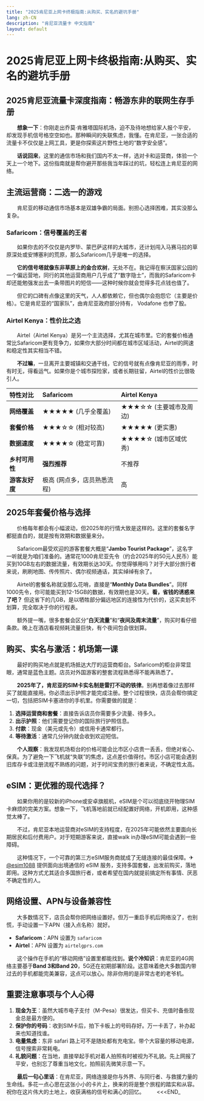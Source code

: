 ```yaml
---
title: "2025肯尼亚上网卡终极指南:从购买、实名的避坑手册"
lang: zh-CN
description: "肯尼亚流量卡 中文指南"
layout: default
---
```

# 2025肯尼亚上网卡终极指南:从购买、实名的避坑手册

## 2025肯尼亚流量卡深度指南：畅游东非的联网生存手册

　　**想象一下**：你刚走出乔莫·肯雅塔国际机场，迫不及待地想给家人报个平安，却发现手机信号格空空如也。那种瞬间的失联焦虑，我懂。在肯尼亚，一张合适的流量卡不仅仅是上网工具，更是你探索这片野性土地的“数字安全感”。

　　**话说回来**，这里的通信市场和我们国内不太一样，选对卡和运营商，体验一个天上一个地下。这份指南就是帮你避开那些我当年踩过的坑，轻松连上肯尼亚的网络。

## 主流运营商：二选一的游戏

　　肯尼亚的移动通信市场基本是双雄争霸的局面。别担心选择困难，其实没那么复杂。

### Safaricom：信号覆盖的王者

　　如果你去的不仅仅是内罗毕、蒙巴萨这样的大城市，还计划闯入马赛马拉的草原深处或安博塞利的荒原，那么Safaricom几乎是唯一的选择。

　　**它的信号塔就像东非草原上的金合欢树**，无处不在。我记得在察沃国家公园的一个偏远营地，同行的其他运营商用户几乎成了“数字隐士”，而我的Safaricom卡却还能勉强发出去一条带图片的短信——这种时候你就会觉得多花点钱也值了。

　　但它的口碑有点像这里的天气，人人都依赖它，但也偶尔会抱怨它（主要是价格）。它是肯尼亚的“国家队”，由肯尼亚政府部分持有， Vodafone 也参了股。

### Airtel Kenya：性价比之选

　　Airtel（Airtel Kenya）是另一个主流选择，尤其在城市里。它的套餐价格通常比Safaricom更有竞争力，如果你大部分时间都在城市区域活动，Airtel的网速和稳定性其实相当不错。

　　**不过嘛**，一旦离开主要城镇和交通干线，它的信号就有点像肯尼亚的雨季，时有时无，得看运气。如果你是个城市探险家，或者长期驻留，Airtel的性价比很吸引人。

| 特性对比 | Safaricom | Airtel Kenya |
| :--- | :--- | :--- |
| **网络覆盖** | ★★★★★ (几乎全覆盖) | ★★★☆☆ (主要城市及周边) |
| **套餐价格** | ★★★☆☆ (相对较高) | ★★★★★ (更实惠) |
| **数据速度** | ★★★★☆ (稳定可靠) | ★★★★☆ (城市区域优秀) |
| **乡村可用性** | **强烈推荐** | 不推荐 |
| **游客友好度** | 极高 (网点多，店员熟悉流程) | 高 |

## 2025年套餐价格与选择

　　价格每年都会有小幅波动，但2025年的行情大致是这样的。这里的套餐名字都挺直白的，就是按有效期和数据量来分。

　　Safaricom最受欢迎的游客套餐大概是“**Jambo Tourist Package**”，这名字一听就是为咱们准备的。通常花1000肯尼亚先令（约合2025年的50元人民币）能买到10GB左右的数据流量，有效期长达30天。你觉得够用吗？对于大部分旅行者来说，刷刷地图、传传照片、偶尔视频通话，其实绰绰有余了。

　　Airtel的套餐名称就没那么花哨，直接是“**Monthly Data Bundles**”。同样1000先令，你可能能买到12-15GB的数据，有效期也是30天。**看，省钱的诱惑来了吧？** 但这省下的几GB，是以牺牲部分偏远地区的连接性为代价的，这买卖划不划算，完全取决于你的行程表。

　　额外提一嘴，很多套餐会区分“**白天流量**”和“**夜间及周末流量**”，购买时看仔细条款。晚上在酒店看视频耗流量巨快，有个夜间包会很划算。

## 购买、实名与激活：机场第一课

　　最好的购买地点就是机场抵达大厅的运营商柜台。Safaricom的柜台非常显眼，通常是蓝色主题。店员对外国游客的整套流程熟悉得不能再熟悉了。

　　**2025年了，肯尼亚的SIM卡实名制是雷打不动的铁律**。别再想着像过去那样买了就能直接用。你必须出示护照才能完成注册。整个过程很快，店员会帮你搞定一切，包括把SIM卡塞进你的手机里。你需要做的就是：

1.  **选择运营商和套餐**：直接告诉店员你需要多少流量、待多久。
2.  **出示护照**：他们需要登记你的国际旅行护照信息。
3.  **付款**：现金（美元或先令）或信用卡通常都行。
4.  **等待激活**：通常几分钟内就会收到欢迎短信。

　　**个人观察**：我发现机场柜台的价格可能会比市区小店贵一丢丢，但绝对省心、保真。为了避免一下飞机就“失联”的焦虑，这点差价值得付。市区小店可能会遇到旧库存卡或注册流程不熟练的问题，对于时间宝贵的旅行者来说，不确定性太高。

## eSIM：更优雅的现代选择？

　　如果你用的是较新的iPhone或安卓旗舰机，eSIM是个可以彻底绕开物理SIM卡麻烦的完美方案。想象一下，飞机落地前就已经配置好网络，开机即用，这种感觉太棒了。

　　不过，肯尼亚本地运营商对eSIM的支持程度，在2025年可能依然主要面向长期居民和后付费用户。对于短期游客来说，直接walk in办理eSIM可能会遇到一些障碍。

　　这种情况下，一个可靠的第三方eSIM服务商就成了无缝连接的最佳保障。✈ [@esim1088](https://t.me/s/esim1088) 提供面向出境通信的 eSIM 服务，支持多国套餐，出发前购买，落地即用。这种方式尤其适合多国旅行者，或者希望在国内就提前搞定所有事情、厌恶不确定性的人。

## 网络设置、APN与设备兼容性

　　大多数情况下，店员会帮你把网络设置好。但万一重启手机后网络没了，也别慌，手动设置一下APN（接入点名称）就好。

-   **Safaricom**：APN 设置为 `safaricom`
-   **Airtel**：APN 设置为 `airtelgprs.com`

　　这个操作在手机的“移动网络”设置里都能找到。**说个冷知识**：肯尼亚的4G网络主要基于**Band 3和Band 20**，5G还在初期部署阶段。这意味着绝大多数国内带过去的手机都能完美兼容，这点可以放心。除非你用的是非常古老的老爷机。

## 重要注意事项与个人心得

1.  **现金为王**：虽然大城市电子支付（M-Pesa）很发达，但买卡、充值时备些现金总是最方便的。
2.  **保护你的号码**：收到SIM卡后，拍下卡板上的号码存好。万一卡丢了，补办起来也知道找谁。
3.  **电量焦虑**：东非 safari 路上可不是随处都有充电宝。带个大容量的移动电源，信号搜索非常耗电。
4.  **礼貌问题**：在当地，直接举起手机对着人拍照有时被视为不礼貌。先上网报了平安，也别忘了尊重当地文化，拍照前先微笑示意一下。

　　**最后一句心里话**：在肯尼亚，网络连接是你与外界、与同行者、与救援力量的生命线。多花一点心思在这张小小的卡片上，换来的将是整个旅程的踏实和从容。祝你在这片伟大的土地上，收获满格的信号和满心的回忆。
　　<<<END_